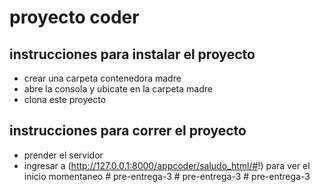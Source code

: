 # proyecto coder

## instrucciones para instalar el proyecto
+ crear una carpeta contenedora madre
+ abre la consola y ubicate en la carpeta madre
+ clona este proyecto

## instrucciones para correr el proyecto 
+ prender el servidor  
+ ingresar a (http://127.0.0.1:8000/appcoder/saludo_html/#!) para ver el inicio momentaneo 
#   p r e - e n t r e g a - 3  
 #   p r e - e n t r e g a - 3  
 #   p r e - e n t r e g a - 3  
 